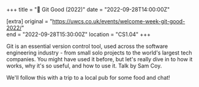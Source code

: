 +++
title = "💬 Git Good (2022)"
date = "2022-09-28T14:00:00Z"

[extra]
original = "https://uwcs.co.uk/events/welcome-week-git-good-2022/"    
end = "2022-09-28T15:30:00Z"
location = "CS1.04"
+++

Git is an essential version control tool, used across the software engineering industry - from small solo projects to the world's largest tech companies. You might have used it before, but let's really dive in to how it works, why it's so useful, and how to use it. Talk by Sam Coy.  
  
We'll follow this with a trip to a local pub for some food and chat\!

